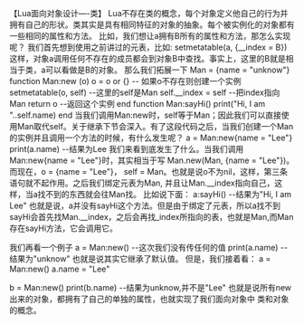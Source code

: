 【Lua面向对象设计—-类】
Lua不存在类的概念，每个对象定义他自己的行为并拥有自己的形状。类其实是具有相同特征的对象的抽象。每个被实例化的对象都有一些相同的属性和方法。
比如，我们想让a拥有B所有的属性和方法，那怎么实现呢？
我们首先想到使用之前讲过的元表，比如:
setmetatable(a, {__index = B})
这样，对象a调用任何不存在的成员都会到对象B中查找。事实上，这里的B就是相当于类，a可以看做是B的对象。
那么我们拓展一下
Man = {name = "unknow"}
function Man:new (o)
    o = o or {}            -- 如果o不存在则创建一个实例
    setmetatable(o, self)  --这里的self是Man
    self.__index = self    --把index指向Man
    return o               --返回这个实例
end
function Man:sayHi()
    print("Hi, I am "..self.name)
end
当我们调用Man:new时，self等于Man；因此我们可以直接使用Man取代self。关于继承下节会深入。有了这段代码之后，当我们创建一个Man的实例并且调用一个方法的时候，有什么发生呢？
a = Man:new{name = "Lee"}
print(a.name) --结果为Lee
我们来看到底发生了什么。当我们调用Man:new{name = "Lee"}时，其实相当于写 Man.new(Man, {name = "Lee"})。而现在，o = {name = "Lee"}， self = Man。也就是说o不为nil，这样，第三条语句就不起作用。之后我们绑定元表为Man, 并且让Man.__index指向自己，这样，当a找不到的东西就会往Man找。
比如说下面：
a:sayHi() --结果为"Hi, I am Lee"
也就是说，a并没有sayHi这个方法。但是由于绑定了元表，所以a找不到sayHi会首先找Man.__index，之后会再找_index所指向的表，也就是Man,而Man存在sayHi方法，它会调用它。
 
我们再看一个例子
a = Man:new()    --这次我们没有传任何的值
print(a.name)    --结果为"unknow"
也就是说其实它继承了默认值。
但是，我们接着看：
a = Man:new()
a.name = "Lee"

b = Man:new()
print(b.name)     --结果为unknow,并不是"Lee"
也就是说所有new出来的对象，都拥有了自己的单独的属性，也就实现了我们面向对象中 类和对象的概念。